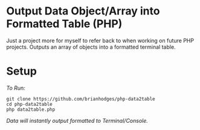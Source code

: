 # Output Data Object/Array into Formatted Table (PHP)
Just a project more for myself to refer back to when working on future PHP projects. Outputs an array of objects into a formatted terminal table.

# Setup
*To Run:*
  ```
  git clone https://github.com/brianhodges/php-data2table
  cd php-data2table
  php data2table.php
  ```
*Data will instantly output formatted to Terminal/Console.* 
